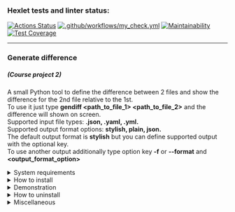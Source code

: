### Hexlet tests and linter status:
[![Actions Status](https://github.com/dmkael/python-project-50/actions/workflows/hexlet-check.yml/badge.svg)](https://github.com/dmkael/python-project-50/actions)
[![.github/workflows/my_check.yml](https://github.com/dmkael/python-project-50/actions/workflows/my_check.yml/badge.svg)](https://github.com/dmkael/python-project-50/actions/workflows/my_check.yml)
[![Maintainability](https://api.codeclimate.com/v1/badges/e305410ffe47028932e3/maintainability)](https://codeclimate.com/github/dmkael/python-project-50/maintainability)
[![Test Coverage](https://api.codeclimate.com/v1/badges/e305410ffe47028932e3/test_coverage)](https://codeclimate.com/github/dmkael/python-project-50/test_coverage)

---

### Generate difference
##### (Course project 2)

A small Python tool to define the difference between 2 files and show the difference for the 2nd file relative to the 1st. \
To use it just type **gendiff <path_to_file_1> <path_to_file_2>** and the difference will shown on screen.\
Supported input file types: **.json, .yaml, .yml.**\
Supported output format options: **stylish, plain, json.**\
The default output format is **stylish** but you can define supported output with the optional key.\
To use another output additionally type option key **-f** or **--format** and **<output_format_option>**

<details>
  <summary>System requirements</summary>
  
- Python 3.10 or above
- GIT

</details>

<details>
  <summary>How to install</summary>
To install the package:
  
- __Linux users__:
  - for current user:

      ```python3 -m pip install --user git+https://github.com/dmkael/python-project-50.git```

  - for system (runs on built-in python):

      ```python3 -m pip install git+https://github.com/dmkael/python-project-50.git```
    

- __Windows users__:
  - for current user:

      ```py -m pip install --user git+https://github.com/dmkael/python-project-50.git```
      
  - for system:

      ```py -m pip install git+https://github.com/dmkael/python-project-50.git```

  _NOTE: If the __gendiff__ command are not available in your shell after installation __for user__, you’ll need to add the directory to your PATH_
  _[Installing to the user documentation](https://packaging.python.org/en/latest/tutorials/installing-packages/#installing-to-the-user-site)_

</details>

<details>
  <summary>Demonstration</summary>
  
[![asciicast](https://asciinema.org/a/NyXwtY0BGPYeO4huIabb3mMpN.svg)](https://asciinema.org/a/NyXwtY0BGPYeO4huIabb3mMpN)

</details>

<details>
  <summary>How to uninstall</summary>
  
To uninstall the package run the command: 

- __Linux users__:

    ```python3 -m pip uninstall hexlet-code```

- __Windows users__:

    ```py -m pip uninstall hexlet-code```

</details>

<details>
  <summary>Miscellaneous</summary>

You can clone the repository and use some make commands defined in Makefile:
1. **make lint** - to run linter
2. **make test** - to run pytest
3. **make test-extended** - to run pytest with extended output
4. **make test-coverage-display** - to view test coverage

Read **Makefile** to view more available options

</details>
